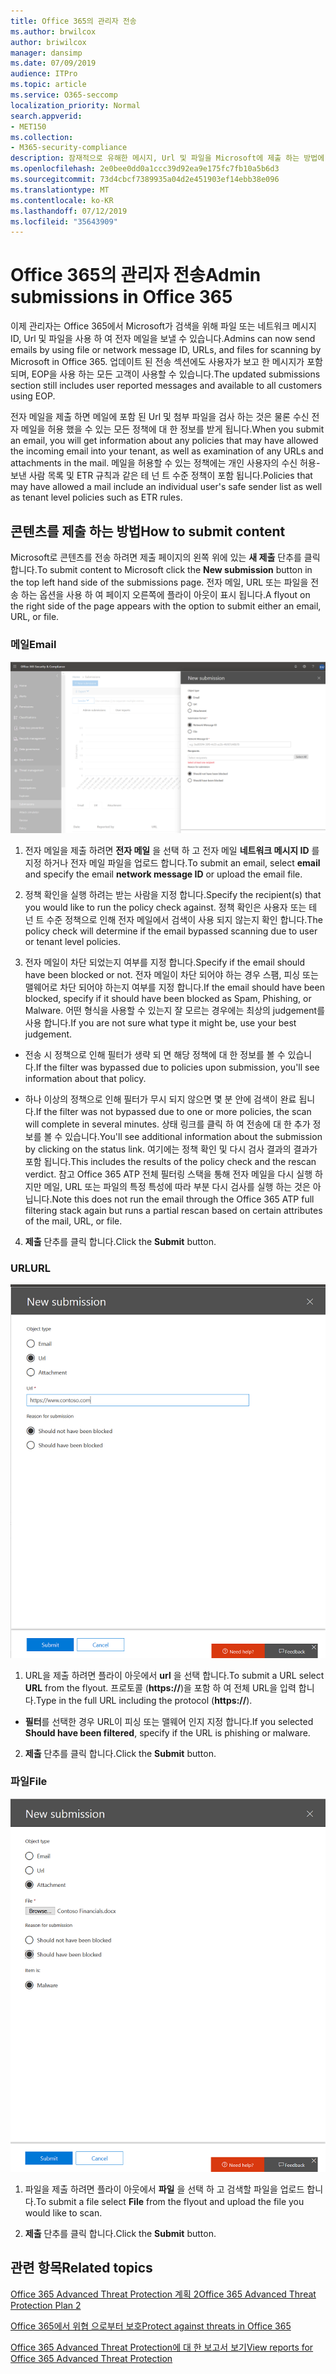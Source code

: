 ```yaml
---
title: Office 365의 관리자 전송
ms.author: brwilcox
author: briwilcox
manager: dansimp
ms.date: 07/09/2019
audience: ITPro
ms.topic: article
ms.service: O365-seccomp
localization_priority: Normal
search.appverid:
- MET150
ms.collection:
- M365-security-compliance
description: 잠재적으로 유해한 메시지, Url 및 파일을 Microsoft에 제출 하는 방법에 대해 알아봅니다.
ms.openlocfilehash: 2e0bee0dd0a1ccc39d92ea9e175fc7fb10a5b6d3
ms.sourcegitcommit: 73d4cbcf7389935a04d2e451903ef14ebb38e096
ms.translationtype: MT
ms.contentlocale: ko-KR
ms.lasthandoff: 07/12/2019
ms.locfileid: "35643909"
---
```

# <a name="admin-submissions-in-office-365"></a><span data-ttu-id="ee3fc-103">Office 365의 관리자 전송</span><span class="sxs-lookup"><span data-stu-id="ee3fc-103">Admin submissions in Office 365</span></span>

<span data-ttu-id="ee3fc-104">이제 관리자는 Office 365에서 Microsoft가 검색을 위해 파일 또는 네트워크 메시지 ID, Url 및 파일을 사용 하 여 전자 메일을 보낼 수 있습니다.</span><span class="sxs-lookup"><span data-stu-id="ee3fc-104">Admins can now send emails by using file or network message ID, URLs, and files for scanning by Microsoft in Office 365.</span></span> <span data-ttu-id="ee3fc-105">업데이트 된 전송 섹션에도 사용자가 보고 한 메시지가 포함 되며, EOP을 사용 하는 모든 고객이 사용할 수 있습니다.</span><span class="sxs-lookup"><span data-stu-id="ee3fc-105">The updated submissions section still includes user reported messages and available to all customers using EOP.</span></span>

<span data-ttu-id="ee3fc-106">전자 메일을 제출 하면 메일에 포함 된 Url 및 첨부 파일을 검사 하는 것은 물론 수신 전자 메일을 허용 했을 수 있는 모든 정책에 대 한 정보를 받게 됩니다.</span><span class="sxs-lookup"><span data-stu-id="ee3fc-106">When you submit an email, you will get information about any policies that may have allowed the incoming email into your tenant, as well as examination of any URLs and attachments in the mail.</span></span> <span data-ttu-id="ee3fc-107">메일을 허용할 수 있는 정책에는 개인 사용자의 수신 허용-보낸 사람 목록 및 ETR 규칙과 같은 테 넌 트 수준 정책이 포함 됩니다.</span><span class="sxs-lookup"><span data-stu-id="ee3fc-107">Policies that may have allowed a mail include an individual user's safe sender list as well as tenant level policies such as ETR rules.</span></span> 


## <a name="how-to-submit-content"></a><span data-ttu-id="ee3fc-108">콘텐츠를 제출 하는 방법</span><span class="sxs-lookup"><span data-stu-id="ee3fc-108">How to submit content</span></span>

<span data-ttu-id="ee3fc-109">Microsoft로 콘텐츠를 전송 하려면 제출 페이지의 왼쪽 위에 있는 **새 제출** 단추를 클릭 합니다.</span><span class="sxs-lookup"><span data-stu-id="ee3fc-109">To submit content to Microsoft click the **New submission** button in the top left hand side of the submissions page.</span></span> <span data-ttu-id="ee3fc-110">전자 메일, URL 또는 파일을 전송 하는 옵션을 사용 하 여 페이지 오른쪽에 플라이 아웃이 표시 됩니다.</span><span class="sxs-lookup"><span data-stu-id="ee3fc-110">A flyout on the right side of the page appears with the option to submit either an email, URL, or file.</span></span> 

### <a name="email"></a><span data-ttu-id="ee3fc-111">메일</span><span class="sxs-lookup"><span data-stu-id="ee3fc-111">Email</span></span>
![전자 메일 전송 예](media/submission-flyout-email.PNG)
1. <span data-ttu-id="ee3fc-113">전자 메일을 제출 하려면 **전자 메일** 을 선택 하 고 전자 메일 **네트워크 메시지 ID** 를 지정 하거나 전자 메일 파일을 업로드 합니다.</span><span class="sxs-lookup"><span data-stu-id="ee3fc-113">To submit an email, select **email** and specify the email **network message ID** or upload the email file.</span></span> 

2. <span data-ttu-id="ee3fc-114">정책 확인을 실행 하려는 받는 사람을 지정 합니다.</span><span class="sxs-lookup"><span data-stu-id="ee3fc-114">Specify the recipient(s) that you would like to run the policy check against.</span></span> <span data-ttu-id="ee3fc-115">정책 확인은 사용자 또는 테 넌 트 수준 정책으로 인해 전자 메일에서 검색이 사용 되지 않는지 확인 합니다.</span><span class="sxs-lookup"><span data-stu-id="ee3fc-115">The policy check will determine if the email bypassed scanning due to user or tenant level policies.</span></span> 

3. <span data-ttu-id="ee3fc-116">전자 메일이 차단 되었는지 여부를 지정 합니다.</span><span class="sxs-lookup"><span data-stu-id="ee3fc-116">Specify if the email should have been blocked or not.</span></span> <span data-ttu-id="ee3fc-117">전자 메일이 차단 되어야 하는 경우 스팸, 피싱 또는 맬웨어로 차단 되어야 하는지 여부를 지정 합니다.</span><span class="sxs-lookup"><span data-stu-id="ee3fc-117">If the email should have been blocked, specify if it should have been blocked as Spam, Phishing, or Malware.</span></span> <span data-ttu-id="ee3fc-118">어떤 형식을 사용할 수 있는지 잘 모르는 경우에는 최상의 judgement를 사용 합니다.</span><span class="sxs-lookup"><span data-stu-id="ee3fc-118">If you are not sure what type it might be, use your best judgement.</span></span>  

* <span data-ttu-id="ee3fc-119">전송 시 정책으로 인해 필터가 생략 되 면 해당 정책에 대 한 정보를 볼 수 있습니다.</span><span class="sxs-lookup"><span data-stu-id="ee3fc-119">If the filter was bypassed due to policies upon submission, you'll see information about that policy.</span></span>

* <span data-ttu-id="ee3fc-120">하나 이상의 정책으로 인해 필터가 무시 되지 않으면 몇 분 안에 검색이 완료 됩니다.</span><span class="sxs-lookup"><span data-stu-id="ee3fc-120">If the filter was not bypassed due to one or more policies, the scan will complete in several minutes.</span></span> <span data-ttu-id="ee3fc-121">상태 링크를 클릭 하 여 전송에 대 한 추가 정보를 볼 수 있습니다.</span><span class="sxs-lookup"><span data-stu-id="ee3fc-121">You'll see additional information about the submission by clicking on the status link.</span></span> <span data-ttu-id="ee3fc-122">여기에는 정책 확인 및 다시 검사 결과의 결과가 포함 됩니다.</span><span class="sxs-lookup"><span data-stu-id="ee3fc-122">This includes the results of the policy check and the rescan verdict.</span></span> <span data-ttu-id="ee3fc-123">참고 Office 365 ATP 전체 필터링 스택을 통해 전자 메일을 다시 실행 하지만 메일, URL 또는 파일의 특정 특성에 따라 부분 다시 검사를 실행 하는 것은 아닙니다.</span><span class="sxs-lookup"><span data-stu-id="ee3fc-123">Note this does not run the email through the Office 365 ATP full filtering stack again but runs a partial rescan based on certain attributes of the mail, URL, or file.</span></span> 

4. <span data-ttu-id="ee3fc-124">**제출** 단추를 클릭 합니다.</span><span class="sxs-lookup"><span data-stu-id="ee3fc-124">Click the **Submit** button.</span></span>

### <a name="url"></a><span data-ttu-id="ee3fc-125">URL</span><span class="sxs-lookup"><span data-stu-id="ee3fc-125">URL</span></span>
![전자 메일 전송 예](media/submission-url-flyout.png)
1. <span data-ttu-id="ee3fc-127">URL을 제출 하려면 플라이 아웃에서 **url** 을 선택 합니다.</span><span class="sxs-lookup"><span data-stu-id="ee3fc-127">To submit a URL select **URL** from the flyout.</span></span> <span data-ttu-id="ee3fc-128">프로토콜 (**https://**)을 포함 하 여 전체 URL을 입력 합니다.</span><span class="sxs-lookup"><span data-stu-id="ee3fc-128">Type in the full URL including the protocol (**https://**).</span></span> 

* <span data-ttu-id="ee3fc-129">**필터**를 선택한 경우 URL이 피싱 또는 맬웨어 인지 지정 합니다.</span><span class="sxs-lookup"><span data-stu-id="ee3fc-129">If you selected **Should have been filtered**, specify if the URL is phishing or malware.</span></span>

2. <span data-ttu-id="ee3fc-130">**제출** 단추를 클릭 합니다.</span><span class="sxs-lookup"><span data-stu-id="ee3fc-130">Click the **Submit** button.</span></span> 


### <a name="file"></a><span data-ttu-id="ee3fc-131">파일</span><span class="sxs-lookup"><span data-stu-id="ee3fc-131">File</span></span>
![전자 메일 전송 예](media/submission-file-flyout.PNG)
1. <span data-ttu-id="ee3fc-133">파일을 제출 하려면 플라이 아웃에서 **파일** 을 선택 하 고 검색할 파일을 업로드 합니다.</span><span class="sxs-lookup"><span data-stu-id="ee3fc-133">To submit a file select **File** from the flyout and upload the file you would like to scan.</span></span> 

2. <span data-ttu-id="ee3fc-134">**제출** 단추를 클릭 합니다.</span><span class="sxs-lookup"><span data-stu-id="ee3fc-134">Click the **Submit** button.</span></span>


## <a name="related-topics"></a><span data-ttu-id="ee3fc-135">관련 항목</span><span class="sxs-lookup"><span data-stu-id="ee3fc-135">Related topics</span></span>

[<span data-ttu-id="ee3fc-136">Office 365 Advanced Threat Protection 계획 2</span><span class="sxs-lookup"><span data-stu-id="ee3fc-136">Office 365 Advanced Threat Protection Plan 2</span></span>](office-365-ti.md)
  
[<span data-ttu-id="ee3fc-137">Office 365에서 위협 으로부터 보호</span><span class="sxs-lookup"><span data-stu-id="ee3fc-137">Protect against threats in Office 365</span></span>](protect-against-threats.md)
  
[<span data-ttu-id="ee3fc-138">Office 365 Advanced Threat Protection에 대 한 보고서 보기</span><span class="sxs-lookup"><span data-stu-id="ee3fc-138">View reports for Office 365 Advanced Threat Protection</span></span>](view-reports-for-atp.md)
  

